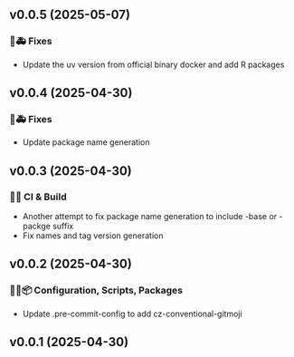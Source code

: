 ## v0.0.5 (2025-05-07)

### 🐛🚑️ Fixes

- Update the uv version from official binary docker and add R packages

## v0.0.4 (2025-04-30)

### 🐛🚑️ Fixes

- Update package name generation

## v0.0.3 (2025-04-30)

### 💚👷 CI & Build

- Another attempt to fix package name generation to include -base or -packge suffix
- Fix names and tag version generation

## v0.0.2 (2025-04-30)

### 🔧🔨📦️ Configuration, Scripts, Packages

- Update .pre-commit-config to add cz-conventional-gitmoji

## v0.0.1 (2025-04-30)

